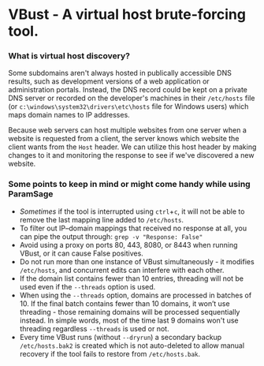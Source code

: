 # VBust - A virtual host brute-forcing tool.

### What is virtual host discovery?
Some subdomains aren't always hosted in publically accessible DNS results, such as development versions of a web application or administration portals. Instead, the DNS record could be kept on a private DNS server or recorded on the developer's machines in their `/etc/hosts` file (or `c:\windows\system32\drivers\etc\hosts` file for Windows users) which maps domain names to IP addresses.

Because web servers can host multiple websites from one server when a website is requested from a client, the server knows which website the client wants from the `Host` header. We can utilize this host header by making changes to it and monitoring the response to see if we've discovered a new website.

### Some points to keep in mind or might come handy while using ParamSage
- *Sometimes* if the tool is interrupted using `ctrl`+`c`, it will not be able to remove the last mapping line added to `/etc/hosts`.
- To filter out IP–domain mappings that received no response at all, you can pipe the output through: `grep -v "Response: False"`
- Avoid using a proxy on ports 80, 443, 8080, or 8443 when running VBust, or it can cause False positives.
- Do not run more than one instance of VBust simultaneously - it modifies `/etc/hosts`, and concurrent edits can interfere with each other.
- If the domain list contains fewer than 10 entries, threading will not be used even if the `--threads` option is used.
- When using the `--threads` option, domains are processed in batches of 10. If the final batch contains fewer than 10 domains, it won’t use threading - those remaining domains will be processed sequentially instead. In simple words, most of the time last 9 domains won't use threading regardless `--threads` is used or not.
- Every time VBust runs (without `--dryrun`) a secondary backup `/etc/hosts.bak2` is created which is not auto-deleted to allow manual recovery if the tool fails to restore from `/etc/hosts.bak`.
